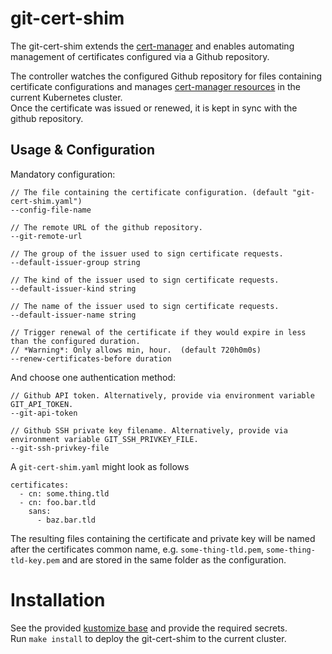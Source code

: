 <!--
SPDX-FileCopyrightText: 2025 SAP SE or an SAP affiliate company

SPDX-License-Identifier: Apache-2.0
-->

# git-cert-shim

The git-cert-shim extends the [cert-manager](https://github.com/jetstack/cert-manager) and enables 
automating management of certificates configured via a Github repository.

The controller watches the configured Github repository for files containing certificate configurations and
manages [cert-manager resources](https://cert-manager.io/docs/usage/certificate) in the current Kubernetes cluster.  
Once the certificate was issued or renewed, it is kept in sync with the github repository.

## Usage & Configuration

Mandatory configuration:
```
// The file containing the certificate configuration. (default "git-cert-shim.yaml")
--config-file-name

// The remote URL of the github repository.
--git-remote-url

// The group of the issuer used to sign certificate requests.
--default-issuer-group string

// The kind of the issuer used to sign certificate requests.
--default-issuer-kind string

// The name of the issuer used to sign certificate requests.
--default-issuer-name string

// Trigger renewal of the certificate if they would expire in less than the configured duration. 
// *Warning*: Only allows min, hour.  (default 720h0m0s)
--renew-certificates-before duration
```

And choose one authentication method:
```
// Github API token. Alternatively, provide via environment variable GIT_API_TOKEN.
--git-api-token

// Github SSH private key filename. Alternatively, provide via environment variable GIT_SSH_PRIVKEY_FILE.
--git-ssh-privkey-file
```

A `git-cert-shim.yaml` might look as follows
```
certificates:
  - cn: some.thing.tld
  - cn: foo.bar.tld
    sans:
      - baz.bar.tld
```

The resulting files containing the certificate and private key will be named after the certificates common name, e.g. `some-thing-tld.pem`, `some-thing-tld-key.pem` and are stored in the same folder as the configuration.

# Installation

See the provided [kustomize base](config) and provide the required secrets.  
Run `make install` to deploy the git-cert-shim to the current cluster.
